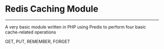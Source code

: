# Redis Caching Module

---

A very basic module written in PHP using Predis to perform four basic cache-related operations

GET, PUT, REMEMBER, FORGET
